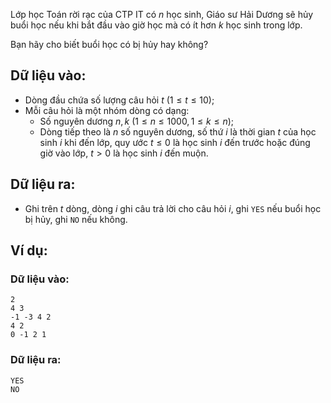 Lớp học Toán rời rạc của CTP IT có $n$ học sinh, Giáo sư Hải Dương sẽ hủy buổi học nếu khi bắt đầu vào giờ học mà có ít hơn $k$ học sinh trong lớp.

Bạn hãy cho biết buổi học có bị hủy hay không?

## Dữ liệu vào:
- Dòng đầu chứa số lượng câu hỏi $t\ (1≤t≤10)$;
- Mỗi câu hỏi là một nhóm dòng có dạng:
	- Số nguyên dương $n, k\ (1≤n≤1000,1≤k≤n)$;
	- Dòng tiếp theo là $n$ số nguyên dương, số thứ $i$ là thời gian $t$ của học sinh $i$ khi đến lớp, quy ước $t≤0$ là học sinh $i$ đến trước hoặc đúng giờ vào lớp, $t>0$ là học sinh $i$ đến muộn.

## Dữ liệu ra:
- Ghi trên $t$ dòng, dòng $i$ ghi câu trả lời cho câu hỏi $i$, ghi `YES` nếu buổi học bị hủy, ghi `NO` nếu không.

## Ví dụ:
### Dữ liệu vào:
```
2
4 3
-1 -3 4 2
4 2
0 -1 2 1
```
### Dữ liệu ra:
```
YES
NO
```